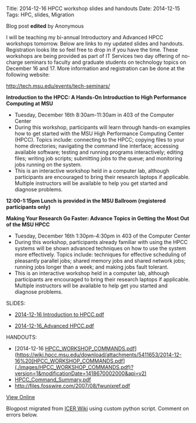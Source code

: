 Title: 2014-12-16 HPCC workshop slides and handouts
Date: 2014-12-15
Tags: HPC, slides, Migration

Blog post **edited** by Anonymous

I will be teaching my bi-annual Introductory and Advanced HPCC workshops
tomorrow. Below are links to my updated slides and handouts. Registration
looks lite so feel free to drop in if you have the time. These workshops are
being provided as part of IT Services two day offering of no-charge seminars
to faculty and graduate students on technology topics on December 16 and 17.
More information and registration can be done at the following website:

<http://tech.msu.edu/events/tech-seminars/>

 **Introduction to the HPCC: A Hands-On Introduction to High Performance
Computing at MSU**

  * Tuesday, December 16th 8:30am-11:30am in 403 of the Computer Center
  * During this workshop, participants will learn through hands-on examples how to get started with the MSU High Performance Computing Center (HPCC). Topics include: connecting to the HPCC; copying files to your home directories; navigating the command line interface; accessing available software; testing and running programs interactively; editing files; writing job scripts; submitting jobs to the queue; and monitoring jobs running on the system.
  * This is an interactive workshop held in a computer lab, although participants are encouraged to bring their research laptops if applicable. Multiple instructors will be available to help you get started and diagnose problems.

 **12:00-1:15pm Lunch is provided in the MSU Ballroom (registered participants
only)**

 **Making Your Research Go Faster: Advance Topics in Getting the Most Out of
the MSU HPCC**

  * Tuesday, December 16th 1:30pm-4:30pm in 403 of the Computer Center
  * During this workshop, participants already familiar with using the HPCC systems will be shown advanced techniques on how to use the system more effectively. Topics include: techniques for effective scheduling of pleasantly parallel jobs; shared memory jobs and shared network jobs; running jobs longer than a week; and making jobs fault tolerant.
  * This is an interactive workshop held in a computer lab, although participants are encouraged to bring their research laptops if applicable. Multiple instructors will be available to help get you started and diagnose problems.

SLIDES:

  * [2014-12-16 Introduction to HPCC.pdf](https://wiki.hpcc.msu.edu/download/attachments/5411653/2014-12-16%20Introduction%20to%20HPCC.pdf?version=1&modificationDate=1418669575000&api=v2)

  * [2014-12-16_Advanced HPCC.pdf](https://wiki.hpcc.msu.edu/download/attachments/5411653/2014-12-16_Advanced%20HPCC.pdf?version=1&modificationDate=1418669589000&api=v2)

HANDOUTS:

  * [2014-12-16 [HPCC_WORKSHOP_COMMANDS.pdf](./images/HPCC_WORKSHOP_COMMANDS.pdf)](https://wiki.hpcc.msu.edu/download/attachments/5411653/2014-12-16%20[HPCC_WORKSHOP_COMMANDS.pdf](./images/HPCC_WORKSHOP_COMMANDS.pdf)?version=1&modificationDate=1418670002000&api=v2)
  * [HPCC_Command_Summary.pdf](https://wiki.hpcc.msu.edu/download/attachments/5411653/HPCC_Command_Summary.pdf?version=1&modificationDate=1418669599000&api=v2)
  * <http://files.fosswire.com/2007/08/fwunixref.pdf>

[View
Online](https://wiki.hpcc.msu.edu/display/~colbrydi@msu.edu/2014/12/15/2014-12-16+HPCC+workshop+slides+and+handouts)

Blogpost migrated from [ICER Wiki](https://wiki.hpcc.msu.edu/display/~colbrydi@msu.edu/2014/12/15/2014-12-16+HPCC+workshop+slides+and+handouts) using custom python script. Comment on errors below.
